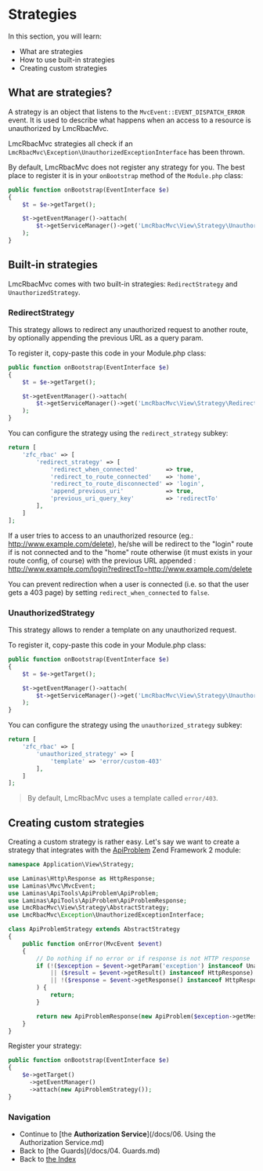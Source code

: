 # Strategies

In this section, you will learn:

* What are strategies
* How to use built-in strategies
* Creating custom strategies

## What are strategies?

A strategy is an object that listens to the `MvcEvent::EVENT_DISPATCH_ERROR` event. It is used to describe what
happens when an access to a resource is unauthorized by LmcRbacMvc.

LmcRbacMvc strategies all check if an `LmcRbacMvc\Exception\UnauthorizedExceptionInterface` has been thrown.

By default, LmcRbacMvc does not register any strategy for you. The best place to register it is in your `onBootstrap`
method of the `Module.php` class:

```php
public function onBootstrap(EventInterface $e)
{
    $t = $e->getTarget();

    $t->getEventManager()->attach(
        $t->getServiceManager()->get('LmcRbacMvc\View\Strategy\UnauthorizedStrategy')
    );
}
```

## Built-in strategies

LmcRbacMvc comes with two built-in strategies: `RedirectStrategy` and `UnauthorizedStrategy`.

### RedirectStrategy

This strategy allows to redirect any unauthorized request to another route, by optionally appending the previous
URL as a query param.

To register it, copy-paste this code in your Module.php class:

```php
public function onBootstrap(EventInterface $e)
{
    $t = $e->getTarget();

    $t->getEventManager()->attach(
        $t->getServiceManager()->get('LmcRbacMvc\View\Strategy\RedirectStrategy')
    );
}
```

You can configure the strategy using the `redirect_strategy` subkey:

```php
return [
    'zfc_rbac' => [
        'redirect_strategy' => [
            'redirect_when_connected'        => true,
            'redirect_to_route_connected'    => 'home',
            'redirect_to_route_disconnected' => 'login',
            'append_previous_uri'            => true,
            'previous_uri_query_key'         => 'redirectTo'
        ],
    ]
];
```

If a user tries to access to an unauthorized resource (eg.: http://www.example.com/delete), he/she will be
redirect to the "login" route if is not connected and to the "home" route otherwise (it must exists in your route config,
of course) with the previous URL appended : http://www.example.com/login?redirectTo=http://www.example.com/delete

You can prevent redirection when a user is connected (i.e. so that the user gets a 403 page) by setting `redirect_when_connected` to `false`.

### UnauthorizedStrategy

This strategy allows to render a template on any unauthorized request.

To register it, copy-paste this code in your Module.php class:

```php
public function onBootstrap(EventInterface $e)
{
    $t = $e->getTarget();

    $t->getEventManager()->attach(
        $t->getServiceManager()->get('LmcRbacMvc\View\Strategy\UnauthorizedStrategy')
    );
}
```

You can configure the strategy using the `unauthorized_strategy` subkey:

```php
return [
    'zfc_rbac' => [
        'unauthorized_strategy' => [
            'template' => 'error/custom-403'
        ],
    ]
];
```

> By default, LmcRbacMvc uses a template called `error/403`.

## Creating custom strategies

Creating a custom strategy is rather easy. Let's say we want to create a strategy that integrates with
the [ApiProblem](https://github.com/laminas-api-tools/api-tools-api-problem) Zend Framework 2 module:

```php
namespace Application\View\Strategy;

use Laminas\Http\Response as HttpResponse;
use Laminas\Mvc\MvcEvent;
use Laminas\ApiTools\ApiProblem\ApiProblem;
use Laminas\ApiTools\ApiProblem\ApiProblemResponse;
use LmcRbacMvc\View\Strategy\AbstractStrategy;
use LmcRbacMvc\Exception\UnauthorizedExceptionInterface;

class ApiProblemStrategy extends AbstractStrategy
{
    public function onError(MvcEvent $event)
    {
        // Do nothing if no error or if response is not HTTP response
        if (!($exception = $event->getParam('exception') instanceof UnauthorizedExceptionInterface)
            || ($result = $event->getResult() instanceof HttpResponse)
            || !($response = $event->getResponse() instanceof HttpResponse)
        ) {
            return;
        }

        return new ApiProblemResponse(new ApiProblem($exception->getMessage()));
    }
}
```

Register your strategy:

```php
public function onBootstrap(EventInterface $e)
{
    $e->getTarget()
      ->getEventManager()
      ->attach(new ApiProblemStrategy());
}
```

### Navigation

* Continue to [the **Authorization Service**](/docs/06. Using the Authorization Service.md)
* Back to [the Guards](/docs/04. Guards.md)
* Back to [the Index](/docs/README.md)
